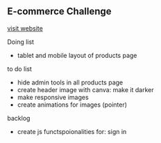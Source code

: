 ## E-commerce Challenge

[visit website](https://axlgoze.github.io/Challenge_ONE_AluraGeek/)

Doing list
- tablet and mobile layout of products page

to do list

- hide admin tools in all products page
- create header image with canva: make it darker
- make responsive images
- create animations for images (pointer)

backlog

- create js functspoionalities for: sign in